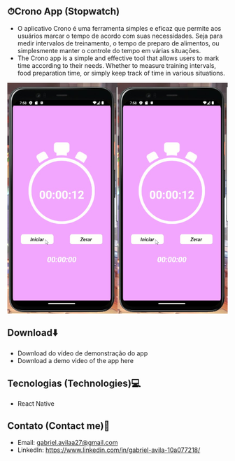 ## ⏱Crono App (Stopwatch)
* O aplicativo Crono é uma ferramenta simples e eficaz que permite aos usuários marcar o tempo de acordo com suas necessidades. Seja para medir intervalos de treinamento, o tempo de preparo de alimentos, ou simplesmente manter o controle do tempo em várias situações.
* The Crono app is a simple and effective tool that allows users to mark time according to their needs. Whether to measure training intervals, food preparation time, or simply keep track of time in various situations.

<div style="display: grid; grid-template-columns: 1fr 1fr;">
  <img src="src/ReadmeSrc/cronometro_video_sc01.jpg" style="width: 18rem">
  <img src="src/ReadmeSrc/cronometro_video_sc01.jpg" style="width: 18rem">
</div>

## Download⬇️
* Download do vídeo de demonstração do app
* Download a demo video of the app here


## Tecnologias (Technologies)💻
* React Native

## Contato (Contact me)🔗
* Email: gabriel.avilaa27@gmail.com
* LinkedIn: https://www.linkedin.com/in/gabriel-avila-10a077218/
